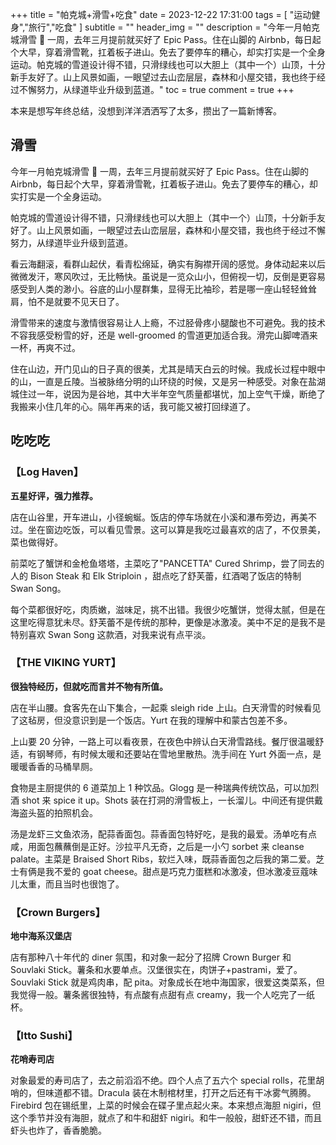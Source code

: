 +++
title = "帕克城+滑雪+吃食"
date = 2023-12-22 17:31:00
tags = [
    "运动健身","旅行","吃食"
]
subtitle = ""
header_img = ""
description = "今年一月帕克城滑雪 🎿 一周，去年三月提前就买好了 Epic Pass。住在山脚的 Airbnb，每日起个大早，穿着滑雪靴，扛着板子进山。免去了要停车的糟心，却实打实是一个全身运动。帕克城的雪道设计得不错，只滑绿线也可以大胆上（其中一个）山顶，十分新手友好了。山上风景如画，一眼望过去山峦层层，森林和小屋交错，我也终于经过不懈努力，从绿道毕业升级到蓝道。"
toc = true
comment = true
+++

本来是想写年终总结，没想到洋洋洒洒写了太多，攒出了一篇新博客。

## 滑雪

今年一月帕克城滑雪 🎿 一周，去年三月提前就买好了 Epic Pass。住在山脚的 Airbnb，每日起个大早，穿着滑雪靴，扛着板子进山。免去了要停车的糟心，却实打实是一个全身运动。

帕克城的雪道设计得不错，只滑绿线也可以大胆上（其中一个）山顶，十分新手友好了。山上风景如画，一眼望过去山峦层层，森林和小屋交错，我也终于经过不懈努力，从绿道毕业升级到蓝道。

看云海翻滚，看群山起伏，看青松绵延，确实有胸襟开阔的感觉。身体动起来以后微微发汗，寒风吹过，无比畅快。虽说是一览众山小，但俯视一切，反倒是更容易感受到人类的渺小。谷底的山小屋群集，显得无比袖珍，若是哪一座山轻轻耸耸肩，怕不是就要不见天日了。

滑雪带来的速度与激情很容易让人上瘾，不过胫骨疼小腿酸也不可避免。我的技术不容我感受粉雪的好，还是 well-groomed 的雪道更加适合我。滑完山脚啤酒来一杯，再爽不过。

住在山边，开门见山的日子真的很美，尤其是晴天白云的时候。我成长过程中眼中的山，一直是丘陵。当被脉络分明的山环绕的时候，又是另一种感受。对象在盐湖城住过一年，说因为是谷地，其中大半年空气质量都堪忧，加上空气干燥，断绝了我搬来小住几年的心。隔年再来的话，我可能又被打回绿道了。

## **吃吃吃**

### 【Log Haven】

**五星好评，强力推荐。**

店在山谷里，开车进山，小径蜿蜒。饭店的停车场就在小溪和瀑布旁边，再美不过。坐在窗边吃饭，可以看见雪景。这可以算是我吃过最喜欢的店了，不仅景美，菜也做得好。

前菜吃了蟹饼和金枪鱼塔塔，主菜吃了"PANCETTA" Cured Shrimp，尝了同去的人的 Bison Steak 和 Elk Striploin ，甜点吃了舒芙蕾，红酒喝了饭店的特制 Swan Song。

每个菜都很好吃，肉质嫩，滋味足，挑不出错。我很少吃蟹饼，觉得太腻，但是在这里吃得意犹未尽。舒芙蕾不是传统的那种，更像是冰激凌。美中不足的是我不是特别喜欢 Swan Song 这款酒，对我来说有点平淡。

### 【THE VIKING YURT】

**很独特经历，但就吃而言并不物有所值。**

店在半山腰。食客先在山下集合，一起乘 sleigh ride 上山。白天滑雪的时候看见了这毡房，但没意识到是一个饭店。Yurt 在我的理解中和蒙古包差不多。

上山要 20 分钟，一路上可以看夜景，在夜色中辨认白天滑雪路线。餐厅很温暖舒适，有钢琴师，有时候太暖和还要站在雪地里散热。洗手间在 Yurt 外面一点，是暖暖香香的马桶旱厕。

食物是主厨提供的 6 道菜加上 1 种饮品。Glogg 是一种瑞典传统饮品，可以加烈酒 shot 来 spice it up。Shots 装在打洞的滑雪板上，一长溜儿。中间还有提供戴海盗头盔的拍照机会。

汤是龙虾三文鱼浓汤，配蒜香面包。蒜香面包特好吃，是我的最爱。汤单吃有点咸，用面包蘸蘸倒是正好。沙拉平凡无奇，之后是一小勺 sorbet 来 cleanse palate。主菜是 Braised Short Ribs，软烂入味，既蒜香面包之后我的第二爱。芝士有俩是我不爱的 goat cheese。甜点是巧克力蛋糕和冰激凌，但冰激凌豆蔻味儿太重，而且当时也很饱了。

### 【Crown Burgers】

**地中海系汉堡店**

店有那种八十年代的 diner 氛围，和对象一起分了招牌 Crown Burger 和 Souvlaki Stick。薯条和水要单点。汉堡很实在，肉饼子+pastrami，爱了。Souvlaki Stick 就是鸡肉串，配 pita。对象成长在地中海国家，很爱这类菜系，但我觉得一般。薯条酱很独特，有点酸有点甜有点 creamy，我一个人吃完了一纸杯。

### 【Itto Sushi】

**花哨寿司店**

对象最爱的寿司店了，去之前滔滔不绝。四个人点了五六个 special rolls，花里胡哨的，但味道都不错。Dracula 装在木制棺材里，打开之后还有干冰雾气腾腾。Firebird 包在锡纸里，上菜的时候会在碟子里点起火来。本来想点海胆 nigiri，但这个季节并没有海胆，就点了和牛和甜虾 nigiri。和牛一般般，甜虾还不错，而且虾头也炸了，香香脆脆。
